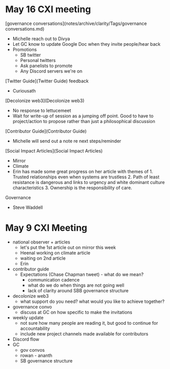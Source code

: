 
# May 16 CXI meeting
[governance conversations](notes/archive/clarity/Tags/governance conversations.md)
- Michelle reach out to Divya
- Let GC know to update Google Doc when they invite people/hear back
- Promotions
	- SB twitter
	- Personal twitters
	- Ask panelists to promote
	- Any Discord servers we're on

[Twitter Guide](Twitter Guide) feedback
- Curiousath

[Decolonize web3](Decolonize web3)
- No response to lettucemeet
- Wait for write-up of session as a jumping off point. Good to have to project/action to propose rather than just a philosophical discussion

[Contributor Guide](Contributor Guide)
- Michelle will send out a note re next steps/reminder

[Social Impact Articles](Social Impact Articles)
- Mirror
- Climate
- Erin has made some great progress on her article with themes of 1. Trusted relationships even when systems are trustless 2. Path of least resistance is dangerous and links to urgency and white dominant culture characteristics 3. Ownership is the responsibility of care.

Governance
- Steve Waddell


# May 9 CXI Meeting

- national observer + articles
	- let's put the 1st article out on mirror this week
	- Heenal working on climate article
	- waiting on 2nd article
	- Erin
- contributor guide
	- Expectations (Chase Chapman tweet) - what do we mean?
		- communication cadence
		- what do we do when things are not going well
		- lack of clarity around SBB governance structure
- decolonize web3
	- what support do you need? what would you like to achieve together?
- governance convo
	- discuss at GC on how specific to make the invitations
- weekly update
	- not sure how many people are reading it, but good to continue for accountability
	- include new project channels made available for contributors
- Discord flow
- GC
	- gov convos
	- rowan - ananth
	- SB governance structure
